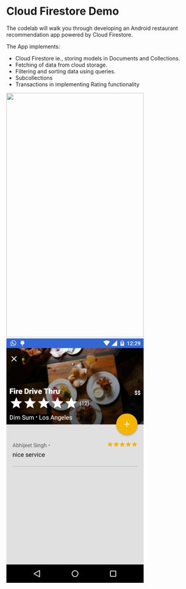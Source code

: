 # Cloud Firestore Demo


The codelab will walk you through developing an Android restaurant recommendation
app powered by Cloud Firestore.

The App implements:
* Cloud Firestore ie., storing models in Documents and Collections.
* Fetching of data from cloud storage. 
* Filtering and sorting data using queries.
* Subcollections
* Transactions in implementing Rating functionality


<img src="https://github.com/chauhan-abhi/CloudFirestore/blob/master/docs/home.png" width="360" height="640">


<img src="https://github.com/chauhan-abhi/CloudFirestore/blob/master/docs/device-2017-11-13-002957.png" width="360" height="640">


 

